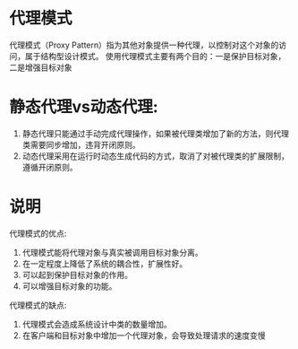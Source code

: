 # 代理模式
代理模式（Proxy Pattern）指为其他对象提供一种代理，以控制对这个对象的访问，属于结构型设计模式。 使用代理模式主要有两个目的：一是保护目标对象，二是增强目标对象

# 静态代理vs动态代理:
1. 静态代理只能通过手动完成代理操作，如果被代理类增加了新的方法，则代理类需要同步增加，违背开闭原则。 
2. 动态代理采用在运行时动态生成代码的方式，取消了对被代理类的扩展限制，遵循开闭原则。 

# 说明
代理模式的优点:
1. 代理模式能将代理对象与真实被调用目标对象分离。 
2. 在一定程度上降低了系统的耦合性，扩展性好。
3. 可以起到保护目标对象的作用。 
3. 可以增强目标对象的功能。 

代理模式的缺点:
1. 代理模式会造成系统设计中类的数量增加。
2. 在客户端和目标对象中增加一个代理对象，会导致处理请求的速度变慢